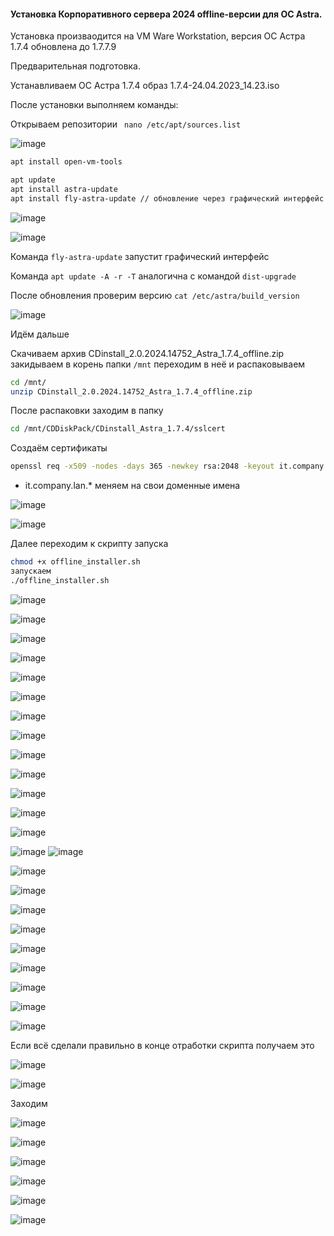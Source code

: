 #### Установка Корпоративного сервера 2024 offline-версии для ОС Astra.

Установка произваодится на VM Ware Workstation, версия ОС Астра 1.7.4 обновлена до 1.7.7.9

Предварительная подготовка.

Устанавливаем ОС Астра 1.7.4 образ 1.7.4-24.04.2023_14.23.iso

После установки выполняем команды:

Открываем репозитории `` nano /etc/apt/sources.list``

![image](https://github.com/user-attachments/assets/a9342a3c-bdbd-44fb-8f90-19b6b16f4065)
```bash
apt install open-vm-tools
```
```bash
apt update
apt install astra-update
apt install fly-astra-update // обновление через графический интерфейс
```
![image](https://github.com/user-attachments/assets/eddc9d5e-6f22-4436-9473-5c3d796eda11)

![image](https://github.com/user-attachments/assets/b58a3d64-660f-4010-9e4d-273ee12cb15a)


Команда ``fly-astra-update``  запустит графический интерфейс

Команда ``apt update -A -r -T`` аналогична с командой ``dist-upgrade``

После обновления проверим версию ``cat /etc/astra/build_version``

![image](https://github.com/user-attachments/assets/408fd6bd-2f84-46fa-81da-038e968ff2e4)

Идём дальше

Скачиваем архив CDinstall_2.0.2024.14752_Astra_1.7.4_offline.zip
закидываем в корень папки ``/mnt`` переходим в неё и распаковываем
```bash
cd /mnt/
unzip CDinstall_2.0.2024.14752_Astra_1.7.4_offline.zip
```
После распаковки заходим в папку
```bash
cd /mnt/CDDiskPack/CDinstall_Astra_1.7.4/sslcert
```
Создаём сертификаты
```bash
openssl req -x509 -nodes -days 365 -newkey rsa:2048 -keyout it.company.lan.key -out it.company.lan.crt
```
- it.company.lan.* меняем на свои доменные имена

![image](https://github.com/user-attachments/assets/3e87eb36-1a2b-4553-9329-f24a3bdf7337)
  
![image](https://github.com/user-attachments/assets/dc9d72ad-64bc-4e56-a62b-e4b8e31a775b)

Далее переходим к скрипту запуска
```bash
chmod +x offline_installer.sh
запускаем
./offline_installer.sh
```
![image](https://github.com/user-attachments/assets/caa684ee-d0b8-4618-bad7-ab36eda8d02b)

![image](https://github.com/user-attachments/assets/986d1e7b-d33f-4234-8fd7-aed5e9451eda)

![image](https://github.com/user-attachments/assets/9637b5a5-3114-486a-9dba-18c67441ba18)

![image](https://github.com/user-attachments/assets/878632c3-5ad9-445a-a670-3599e0723062)

![image](https://github.com/user-attachments/assets/42f7d7f0-3b6a-494b-a527-a15b7246c2b6)

![image](https://github.com/user-attachments/assets/2237c1d7-2c86-4491-ae5f-bea349f658cd)

![image](https://github.com/user-attachments/assets/7cce156d-c595-45fe-b81f-47d202d8555b)

![image](https://github.com/user-attachments/assets/0135cee8-32f3-446d-91df-b1ca94db8e9a)

![image](https://github.com/user-attachments/assets/3f5778a3-0834-4aa3-a11d-a182a9bb3aa8)

![image](https://github.com/user-attachments/assets/83f23eaf-2540-4dca-a145-1d2c7066b182)

![image](https://github.com/user-attachments/assets/84e27862-4db4-4d62-a272-eaa53aa900d3)

![image](https://github.com/user-attachments/assets/b8b03d01-4e58-46ef-ac1d-cb19e0719d60)

![image](https://github.com/user-attachments/assets/84e5709a-7099-48dc-9e11-bd3fc0f00880)

![image](https://github.com/user-attachments/assets/5afb9ace-7c43-48b1-83ce-22cd7e17e2ed)
![image](https://github.com/user-attachments/assets/10eff70d-b8db-421e-ad40-69772b77fa5d)

![image](https://github.com/user-attachments/assets/2f2e3341-85de-458d-8aac-40ca5e562733)

![image](https://github.com/user-attachments/assets/ae23bfe7-4777-4147-ae3a-4776c64e94a2)

![image](https://github.com/user-attachments/assets/6aba3925-df9e-4c4b-ba06-c5dd15954b0d)

![image](https://github.com/user-attachments/assets/64ec3ab8-8845-4765-bdf5-59e5af56220d)

![image](https://github.com/user-attachments/assets/b7bfadab-6d3f-4f86-aa85-b9e1306ff9cf)

![image](https://github.com/user-attachments/assets/8135dcfa-eaae-46f7-bb11-27517b0ea0a3)

![image](https://github.com/user-attachments/assets/02f3207b-6504-493e-a376-f533b36afa0f)

![image](https://github.com/user-attachments/assets/8a648089-4a26-41d2-ba66-47a275ab64cc)

![image](https://github.com/user-attachments/assets/a3bc029d-20b3-4918-860b-77c4556ccbef)

Если всё сделали правильно в конце отработки скрипта получаем это

![image](https://github.com/user-attachments/assets/b838aff3-72b6-4ae4-ae91-b6326baa00f7)

![image](https://github.com/user-attachments/assets/7fa05785-fa54-4e92-b507-a63d709708bc)

Заходим

![image](https://github.com/user-attachments/assets/896a0b8a-2ba6-43a3-844c-69371444be2f)

![image](https://github.com/user-attachments/assets/e05af1a9-e05a-49e0-adf7-af8fa64f2e44)

![image](https://github.com/user-attachments/assets/562ab3b9-f729-40a9-ba95-1bea86127cab)

![image](https://github.com/user-attachments/assets/fd12a237-f8cd-4d04-a1fd-7653eb6b54e8)

![image](https://github.com/user-attachments/assets/254bffd7-6831-4287-a0eb-24214866040f)

![image](https://github.com/user-attachments/assets/f4025aea-f015-4df2-8d7e-9cfaf3ddc3ad)






